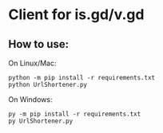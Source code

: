 # Client for is.gd/v.gd

## How to use:

On Linux/Mac:
```
python -m pip install -r requirements.txt
python UrlShortener.py
```

On Windows:
```
py -m pip install -r requirements.txt
py UrlShortener.py